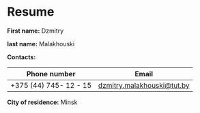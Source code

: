 # Resume

**First name:** Dzmitry

**last name:** Malakhouski

**Contacts:** 

Phone number | Email 
-------- | --------
+375 (44) 745- 12 - 15 | dzmitry.malakhouski@tut.by

 

**City of residence:** Minsk
